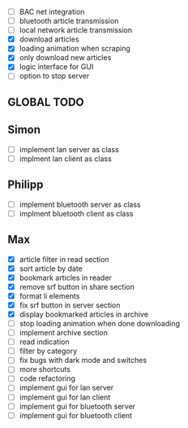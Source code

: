 - [ ] BAC net integration
- [ ] bluetooth article transmission
- [ ] local network article transmission
- [x] download articles
- [x] loading animation when scraping
- [x] only download new articles
- [x] logic interface for GUI
- [ ] option to stop server

## GLOBAL TODO

## Simon
- [ ] implement lan server as class
- [ ] implment lan client as class

## Philipp
- [ ] implement bluetooth server as class
- [ ] implment bluetooth client as class

## Max
- [x] article filter in read section
- [x] sort article by date
- [x] bookmark articles in reader
- [x] remove srf button in share section
- [x] format li elements
- [x] fix srf button in server section
- [x] display bookmarked articles in archive
- [ ] stop loading animation when done downloading
- [ ] implement archive section
- [ ] read indication
- [ ] filter by category
- [ ] fix bugs with dark mode and switches
- [ ] more shortcuts
- [ ] code refactoring
- [ ] implement gui for lan server
- [ ] implement gui for lan client
- [ ] implement gui for bluetooth server
- [ ] implement gui for bluetooth client